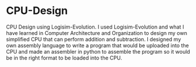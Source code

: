 # CPU-Design
CPU Design using Logisim-Evolution. 
I used Logisim-Evolution and what I have learned in Computer Architecture and Organization to design my own simplified CPU that can perform addition and subtraction. I designed my own assembly language to write a program that would be uploaded into the CPU and made an assembler in python to assemble the program so it would be in the right format to be loaded into the CPU. 
